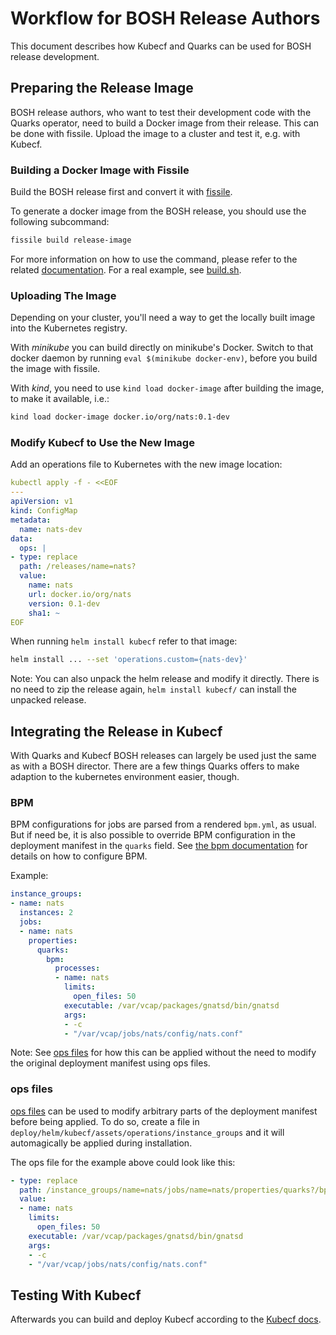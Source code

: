 # Workflow for BOSH Release Authors

This document describes how Kubecf and Quarks can be used for BOSH release development.

## Preparing the Release Image

BOSH release authors, who want to test their development code with the Quarks operator, need to build a Docker image from their release.
This can be done with fissile.
Upload the image to a cluster and test it, e.g. with Kubecf.

### Building a Docker Image with Fissile

Build the BOSH release first and convert it with [fissile](https://github.com/cloudfoundry-incubator/fissile).

To generate a docker image from the BOSH release, you should use the following subcommand:

```sh
fissile build release-image
```

For more information on how to use the command, please refer to the related [documentation](https://github.com/cloudfoundry-incubator/fissile/blob/develop/docs/build-docker-imgs.md). For a real example, see [build.sh](https://github.com/cloudfoundry-incubator/cf-operator-ci/blob/e83e46548787ee740ea1918182604faaa5cddf8f/pipelines/release-images/tasks/build.sh#L34).

### Uploading The Image

Depending on your cluster, you'll need a way to get the locally built image into the Kubernetes registry.

With *minikube* you can build directly on minikube's Docker. Switch to that docker daemon by running `eval $(minikube docker-env)`, before you build the image with fissile.

With *kind*, you need to use `kind load docker-image` after building the image, to make it available, i.e.:

```sh
kind load docker-image docker.io/org/nats:0.1-dev
```

### Modify Kubecf to Use the New Image

Add an operations file to Kubernetes with the new image location:

```yaml
kubectl apply -f - <<EOF
---
apiVersion: v1
kind: ConfigMap
metadata:
  name: nats-dev
data:
  ops: |
- type: replace
  path: /releases/name=nats?
  value:
    name: nats
    url: docker.io/org/nats
    version: 0.1-dev
    sha1: ~
EOF
```

When running `helm install kubecf` refer to that image:

```sh
helm install ... --set 'operations.custom={nats-dev}'
```

Note: You can also unpack the helm release and modify it directly. There is no need to zip the release again, `helm install kubecf/` can install the unpacked release.

## Integrating the Release in Kubecf

With Quarks and Kubecf BOSH releases can largely be used just the same as with a BOSH director. There are a few things Quarks offers to make adaption to the kubernetes environment easier, though.

### BPM

BPM configurations for jobs are parsed from a rendered `bpm.yml`, as usual. But if need be, it is also possible to override BPM configuration in the deployment manifest in the `quarks` field. See [the bpm documentation](https://bosh.io/docs/bpm/config/) for details on how to configure BPM.

Example:

```yaml
instance_groups:
- name: nats
  instances: 2
  jobs:
  - name: nats
    properties:
      quarks:
        bpm:
          processes:
          - name: nats
            limits:
              open_files: 50
            executable: /var/vcap/packages/gnatsd/bin/gnatsd
            args:
            - -c
            - "/var/vcap/jobs/nats/config/nats.conf"
```

Note: See [ops files](#ops-files) for how this can be applied without the need to modify the original deployment manifest using ops files.

### ops files

[ops files](https://bosh.io/docs/cli-ops-files/) can be used to modify arbitrary parts of the deployment manifest before being applied. To do so, create a file in `deploy/helm/kubecf/assets/operations/instance_groups` and it will automagically be applied during installation.

The ops file for the example above could look like this:

```yaml
- type: replace
  path: /instance_groups/name=nats/jobs/name=nats/properties/quarks?/bpm/processes
  value:
  - name: nats
    limits:
      open_files: 50
    executable: /var/vcap/packages/gnatsd/bin/gnatsd
    args:
    - -c
    - "/var/vcap/jobs/nats/config/nats.conf"

```

## Testing With Kubecf

Afterwards you can build and deploy Kubecf according to the [Kubecf docs](https://github.com/SUSE/kubecf/blob/master/dev/kubecf/docs/installing.md).
